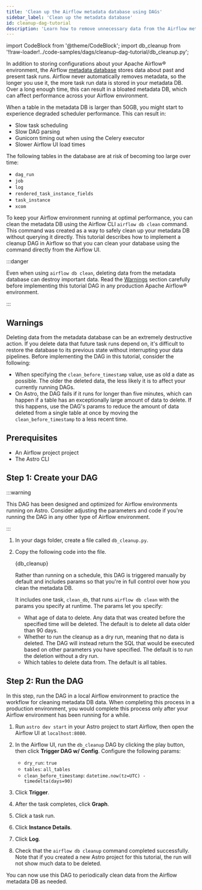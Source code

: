 ```yaml
---
title: 'Clean up the Airflow metadata database using DAGs'
sidebar_label: 'Clean up the metadata database'
id: cleanup-dag-tutorial
description: 'Learn how to remove unnecessary data from the Airflow metadata database using the `airflow db clean` command from a DAG.'
---
```


import CodeBlock from '@theme/CodeBlock';
import db_cleanup from '!!raw-loader!../code-samples/dags/cleanup-dag-tutorial/db_cleanup.py';

In addition to storing configurations about your Apache Airflow® environment, the Airflow [metadata database](https://docs.astronomer.io/learn/airflow-database) stores data about past and present task runs. Airflow never automatically removes metadata, so the longer you use it, the more task run data is stored in your metadata DB. Over a long enough time, this can result in a bloated metadata DB, which can affect performance across your Airflow environment.

When a table in the metadata DB is larger than 50GB, you might start to experience degraded scheduler performance. This can result in:

- Slow task scheduling
- Slow DAG parsing
- Gunicorn timing out when using the Celery executor
- Slower Airflow UI load times

The following tables in the database are at risk of becoming too large over time:

- `dag_run` 
- `job` 
- `log` 
- `rendered_task_instance_fields`
- `task_instance`
- `xcom`

To keep your Airflow environment running at optimal performance, you can clean the metadata DB using the Airflow CLI `airflow db clean` command. This command was created as a way to safely clean up your metadata DB without querying it directly. This tutorial describes how to implement a cleanup DAG in Airflow so that you can clean your database using the command directly from the Airflow UI.

:::danger

Even when using `airflow db clean`, deleting data from the metadata database can destroy important data. Read the [Warnings](#warnings) section carefully before implementing this tutorial DAG in any production Apache Airflow® environment.

:::

## Warnings

Deleting data from the metadata database can be an extremely destructive action. If you delete data that future task runs depend on, it's difficult to restore the database to its previous state without interrupting your data pipelines. Before implementing the DAG in this tutorial, consider the following:

- When specifying the `clean_before_timestamp` value, use as old a date as possible. The older the deleted data, the less likely it is to affect your currently running DAGs.
- On Astro, the DAG fails if it runs for longer than five minutes, which can happen if a table has an exceptionally large amount of data to delete. If this happens, use the DAG's params to reduce the amount of data deleted from a single table at once by moving the `clean_before_timestamp` to a less recent time.
  
## Prerequisites

- An Airflow project project
- The Astro CLI

## Step 1: Create your DAG

:::warning

This DAG has been designed and optimized for Airflow environments running on Astro. Consider adjusting the parameters and code if you're running the DAG in any other type of Airflow environment.

:::

1. In your dags folder, create a file called `db_cleanup.py`.

2. Copy the following code into the file.

    <CodeBlock language="python">{db_cleanup}</CodeBlock>

    Rather than running on a schedule, this DAG is triggered manually by default and includes params so that you're in full control over how you clean the metadata DB.

    It includes one task, `clean_db`, that runs `airflow db clean` with the params you specify at runtime. The params let you specify:

    - What age of data to delete. Any data that was created before the specified time will be deleted. The default is to delete all data older than 90 days.
    - Whether to run the cleanup as a dry run, meaning that no data is deleted. The DAG will instead return the SQL that would be executed based on other parameters you have specified. The default is to run the deletion without a dry run.
    - Which tables to delete data from. The default is all tables.

## Step 2: Run the DAG

In this step, run the DAG in a local Airflow environment to practice the workflow for cleaning metadata DB data. When completing this process in a production environment, you would complete this process only after your Airflow environment has been running for a while.

1. Run `astro dev start` in your Astro project to start Airflow, then open the Airflow UI at `localhost:8080`.

2. In the Airflow UI, run the `db_cleanup` DAG by clicking the play button, then click **Trigger DAG w/ Config**. Configure the following params:

    - `dry_run`: `true`
    - `tables`: `all_tables`
    - `clean_before_timestamp`: `datetime.now(tz=UTC) - timedelta(days=90)`

3. Click **Trigger**. 
4. After the task completes, click **Graph**.
5. Click a task run.
6. Click **Instance Details**.
7. Click **Log**.
8. Check that the `airflow db cleanup` command completed successfully. Note that if you created a new Astro project for this tutorial, the run will not show much data to be deleted. 

You can now use this DAG to periodically clean data from the Airflow metadata DB as needed. 
